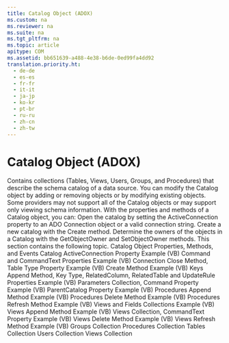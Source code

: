 ```yaml
---
title: Catalog Object (ADOX)
ms.custom: na
ms.reviewer: na
ms.suite: na
ms.tgt_pltfrm: na
ms.topic: article
apitype: COM
ms.assetid: bb651639-a488-4e38-b6de-0ed99fa4dd92
translation.priority.ht: 
  - de-de
  - es-es
  - fr-fr
  - it-it
  - ja-jp
  - ko-kr
  - pt-br
  - ru-ru
  - zh-cn
  - zh-tw
---
```

# Catalog Object (ADOX)
<?xml version="1.0" encoding="utf-8"?>
<developerReferenceWithoutSyntaxDocument xmlns="http://ddue.schemas.microsoft.com/authoring/2003/5" xmlns:xlink="http://www.w3.org/1999/xlink" xmlns:xsi="http://www.w3.org/2001/XMLSchema-instance" xsi:schemaLocation="http://ddue.schemas.microsoft.com/authoring/2003/5 http://dduestorage.blob.core.windows.net/ddueschema/developer.xsd">
  <introduction>
    <para>Contains collections (<legacyLink xlink:href="38d750e7-f3fb-426e-b4b4-55eea4f1a654">Tables</legacyLink>, <legacyLink xlink:href="a55d380c-2b7b-4b57-af74-8ba0b3de0db9">Views</legacyLink>, <legacyLink xlink:href="0a30fa74-6f10-4410-bd70-882e7c43cd46">Users</legacyLink>, <legacyLink xlink:href="09aa7b0a-69d5-4564-80a7-20ad8189670f">Groups</legacyLink>, and <legacyLink xlink:href="dc7a38e1-93b9-4034-9af2-ff419e8fb2a3">Procedures</legacyLink>) that describe the schema catalog of a data source.</para>
  </introduction>
  <languageReferenceRemarks>
    <content>
      <para>You can modify the <legacyBold>Catalog</legacyBold> object by adding or removing objects or by modifying existing objects. Some providers may not support all of the <legacyBold>Catalog</legacyBold> objects or may support only viewing schema information.</para>
      <para>With the properties and methods of a <legacyBold>Catalog</legacyBold> object, you can:  </para>
      <list class="bullet">
        <listItem>
          <para>Open the catalog by setting the <legacyLink xlink:href="25fff69b-7556-4a28-b6f5-600a4bb0f607">ActiveConnection</legacyLink> property to an ADO <legacyLink xlink:href="ef6b1824-5b12-43db-89d7-8f3d13896d4d">Connection</legacyLink> object or a valid connection string.</para>
        </listItem>
        <listItem>
          <para>Create a new catalog with the <legacyLink xlink:href="64f5c21c-b581-42d8-bdc7-c4f1bebaf105">Create</legacyLink> method.</para>
        </listItem>
        <listItem>
          <para>Determine the owners of the objects in a <legacyBold>Catalog</legacyBold> with the <legacyLink xlink:href="8965adf0-9075-4125-8142-73eb700029c3">GetObjectOwner</legacyLink> and <legacyLink xlink:href="e5170a37-9d6e-43db-bfb6-9b6631fa3048">SetObjectOwner</legacyLink> methods.</para>
        </listItem>
      </list>
      <para>This section contains the following topic.  </para>
      <list class="bullet">
        <listItem>
          <para>
            <legacyLink xlink:href="90a05168-87d0-45e8-8b32-0b64fec74ad2">Catalog Object Properties, Methods, and Events</legacyLink>
          </para>
        </listItem>
      </list>
    </content>
  </languageReferenceRemarks>
  <relatedTopics>
<link xlink:href="bb3274b1-764d-43a7-a49f-ef55680ecd26">Catalog ActiveConnection Property Example (VB)</link>
<link xlink:href="413263a8-05c0-4404-929d-69f82b987ba3">Command and CommandText Properties Example (VB)</link>
<link xlink:href="f88e7a3b-19ed-46e2-b2ce-3b611d9b8166">Connection Close Method, Table Type Property Example (VB)</link>
<link xlink:href="d7ea0244-596a-404e-8f30-71cadab8d8fc">Create Method Example (VB)</link>
<link xlink:href="13b5b1c3-6af6-439e-bb65-976578ba6bc2">Keys Append Method, Key Type, RelatedColumn, RelatedTable and UpdateRule Properties Example (VB)</link>
<link xlink:href="7df1089e-69b7-476e-9244-19947c087351">Parameters Collection, Command Property Example (VB)</link>
<link xlink:href="448bc850-7584-4c5f-89f3-5f4fee88b259">ParentCatalog Property Example (VB)</link>
<link xlink:href="ce83b966-474b-4f57-8eb9-370996dfc5c0">Procedures Append Method Example (VB)</link>
<link xlink:href="94f1ac93-e778-4a40-a85e-94bce5316ac7">Procedures Delete Method Example (VB)</link>
<link xlink:href="499679bd-287b-487d-bdfb-3803abffec1c">Procedures Refresh Method Example (VB)</link>
<link xlink:href="d8304849-3f80-4cf3-9425-529d2a8ebedd">Views and Fields Collections Example (VB)</link>
<link xlink:href="b5b4c082-ac29-4f49-a8b8-e21b554c9b0d">Views Append Method Example (VB)</link>
<link xlink:href="a05a0190-352d-44ff-9488-0c94e9fb656e">Views Collection, CommandText Property Example (VB)</link>
<link xlink:href="17df2a83-4166-4df8-8c17-0a33aaac8582">Views Delete Method Example (VB)</link>
<link xlink:href="cdad2d66-6ade-40dc-9e74-e40cfa9bc127">Views Refresh Method Example (VB)</link>
<link xlink:href="09aa7b0a-69d5-4564-80a7-20ad8189670f">Groups Collection</link>
<link xlink:href="dc7a38e1-93b9-4034-9af2-ff419e8fb2a3">Procedures Collection</link>
<link xlink:href="38d750e7-f3fb-426e-b4b4-55eea4f1a654">Tables Collection</link>
<link xlink:href="0a30fa74-6f10-4410-bd70-882e7c43cd46">Users Collection</link>
<link xlink:href="a55d380c-2b7b-4b57-af74-8ba0b3de0db9">Views Collection</link>
</relatedTopics>
</developerReferenceWithoutSyntaxDocument>